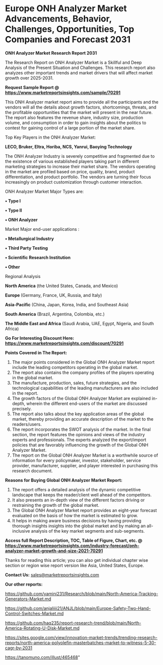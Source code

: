# Europe ONH Analyzer Market Advancements, Behavior, Challenges, Opportunities, Top Companies and Forecast 2031

<strong>ONH Analyzer Market Research Report 2031</strong>

The Research Report on ONH Analyzer Market is a Skillful and Deep Analysis of the Present Situation and Challenges. This research report also analyzes other important trends and market drivers that will affect market growth over 2025-2031.

<strong>Request Sample Report @ <a href=https://www.marketreportsinsights.com/sample/70291>https://www.marketreportsinsights.com/sample/70291</a></strong>

This ONH Analyzer market report aims to provide all the participants and the vendors will all the details about growth factors, shortcomings, threats, and the profitable opportunities that the market will present in the near future. The report also features the revenue share, industry size, production volume, and consumption in order to gain insights about the politics to contest for gaining control of a large portion of the market share.

Top Key Players in the ONH Analyzer Market:

<strong>LECO, Bruker, Eltra, Horiba, NCS, Yanrui, Baoying Technology</strong>

The ONH Analyzer Industry is severely competitive and fragmented due to the existence of various established players taking part in different marketing strategies to increase their market share. The vendors operating in the market are profiled based on price, quality, brand, product differentiation, and product portfolio. The vendors are turning their focus increasingly on product customization through customer interaction.

ONH Analyzer Market Major Types are:

<strong>• Type I

• Type II

• ONH Analyzer</strong>

Market Major end-user applications :

<strong>• Metallurgical Industry

• Third Party Testing

• Scientific Research Institution

• Other</strong>

Regional Analysis

</u><strong><b>North America</b></strong> (the United States, Canada, and Mexico)

<strong><b>Europe </b></strong>(Germany, France, UK, Russia, and Italy)

<strong><b>Asia-Pacific</b></strong> (China, Japan, Korea, India, and Southeast Asia)

<strong><b>South America</b></strong> (Brazil, Argentina, Colombia, etc.)

<strong><b>The Middle East and Africa</b></strong> (Saudi Arabia, UAE, Egypt, Nigeria, and South Africa)

<strong>Go For Interesting Discount Here: <a href=https://www.marketreportsinsights.com/discount/70291>https://www.marketreportsinsights.com/discount/70291</a></strong>

<strong>Points Covered in The Report:</strong>
<ol>
  <li>The major points considered in the Global ONH Analyzer Market report include the leading competitors operating in the global market.</li>
  <li>The report also contains the company profiles of the players operating in the global market.</li>
  <li>The manufacture, production, sales, future strategies, and the technological capabilities of the leading manufacturers are also included in the report.</li>
  <li>The growth factors of the Global ONH Analyzer Market are explained in-depth, wherein the different end-users of the market are discussed precisely.</li>
  <li>The report also talks about the key application areas of the global market, thereby providing an accurate description of the market to the readers/users.</li>
  <li>The report incorporates the SWOT analysis of the market. In the final section, the report features the opinions and views of the industry experts and professionals. The experts analyzed the export/import policies that are favorably influencing the growth of the Global ONH Analyzer Market.</li>
  <li>The report on the Global ONH Analyzer Market is a worthwhile source of information for every policymaker, investor, stakeholder, service provider, manufacturer, supplier, and player interested in purchasing this research document.</li>
</ol>
<strong>Reasons for Buying Global ONH Analyzer Market Report:</strong>

<ol>
  <li>The report offers a detailed analysis of the dynamic competitive landscape that keeps the reader/client well ahead of the competitors.</li>
  <li>It also presents an in-depth view of the different factors driving or restraining the growth of the global market.</li>
  <li>The Global ONH Analyzer Market report provides an eight-year forecast evaluated on the basis of how the market is estimated to grow.</li>
  <li>It helps in making aware business decisions by having providing thorough insights insights into the global market and by making an all-inclusive analysis of the key market segments and sub-segments.</li>
</ol>
<strong>Access full Report Description, TOC, Table of Figure, Chart, etc. @ <a href=https://www.marketreportsinsights.com/industry-forecast/onh-analyzer-market-growth-and-size-2021-70291>https://www.marketreportsinsights.com/industry-forecast/onh-analyzer-market-growth-and-size-2021-70291</a></strong>


Thanks for reading this article; you can also get individual chapter wise section or region wise report version like Asia, United States, Europe.

<strong>Contact Us:</strong>
sales@marketreportsinsights.com

<strong>Our other reports:</strong>

<a href=https://github.com/yamini231/Research/blob/main/North-America-Tracking-Generators-Market.md>https://github.com/yamini231/Research/blob/main/North-America-Tracking-Generators-Market.md</a>

<a href=https://github.com/anjaliiii21/ANJL/blob/main/Europe-Safety-Two-Hand-Control-Switches-Market.md>https://github.com/anjaliiii21/ANJL/blob/main/Europe-Safety-Two-Hand-Control-Switches-Market.md</a>

<a href=https://github.com/haq235/report-research-trend/blob/main/North-America-Rotating-U-Disk-Market.md>https://github.com/haq235/report-research-trend/blob/main/North-America-Rotating-U-Disk-Market.md</a>

<a href=https://sites.google.com/view/innovation-market-trends/trending-research-reports/north-america-polyolefin-masterbatches-market-to-witness-5-30-cagr-by-2031>https://sites.google.com/view/innovation-market-trends/trending-research-reports/north-america-polyolefin-masterbatches-market-to-witness-5-30-cagr-by-2031</a>

<a href=https://tanomuno.com/illust/465468>https://tanomuno.com/illust/465468</a>"
